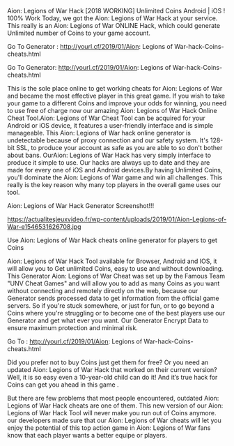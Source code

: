 Aion: Legions of War Hack [2018 WORKING] Unlimited Coins Android | iOS ! 100% Work
Today, we got the Aion: Legions of War Hack at your service. This really is an Aion: Legions of War ONLINE Hack, which could generate Unlimited number of Coins to your game account. 

Go To Generator : http://yourl.cf/2019/01/Aion: Legions of War-hack-Coins-cheats.html 

Go To Generator: http://yourl.cf/2019/01/Aion: Legions of War-hack-Coins-cheats.html 


This is the sole place online to get working cheats for Aion: Legions of War and became the most effective player in this great game. If you wish to take your game to a different Coins and improve your odds for winning, you need to use free of charge now our amazing Aion: Legions of War Hack Online Cheat Tool.Aion: Legions of War Cheat Tool can be acquired for your Android or iOS device, it features a user-friendly interface and is simple manageable. This Aion: Legions of War hack online generator is undetectable because of proxy connection and our safety system. It's 128-bit SSL, to produce your account as safe as you are able to so don't bother about bans. OurAion: Legions of War Hack has very simply interface to produce it simple to use. Our hacks are always up to date and they are made for every one of iOS and Android devices.By having Unlimited Coins, you'll dominate the Aion: Legions of War game and win all challenges. This really is the key reason why many top players in the overall game uses our tool.

Aion: Legions of War Hack Generator Screenshot!!!


https://actualitesjeuxvideo.fr/wp-content/uploads/2019/01/Aion-Legions-of-War-e1546531626708.jpg


Use Aion: Legions of War Hack cheats online generator for players to get Coins

Aion: Legions of War Hack Tool available for Browser, Android and IOS, it will allow you to Get unlimited Coins, easy to use and without downloading.
This Generator Aion: Legions of War Cheat was set up by the Famous Team "UNV Cheat Games" and will allow you to add as many Coins as you want without connecting and remotely directly on the web, because our Generator sends processed data to get information from the official game servers.
So if you're stuck somewhere, or just for fun, or to go beyond a Coins where you're struggling or to become one of the best players use our Generator and get what ever you want. Our Generator Encrypt Data to ensure maximum protection and minimal risk.

Go To : http://yourl.cf/2019/01/Aion: Legions of War-hack-Coins-cheats.html

Did you prefer not to buy Coins just get them for free? Or you need an updated Aion: Legions of War Hack that worked on their current version? Well, it is so easy even a 10-year-old child can do it!
And it’s true hack for Coins can get you ahead in this game .

But there are few problems that most people encountered, outdated Aion: Legions of War Hack cheats are one of them. This new version of our Aion: Legions of War Hack Tool will never make you run out of Coins anymore. our developers made sure that our Aion: Legions of War cheats will let you enjoy the potential of this top action game in Aion: Legions of War fans know that each player wants a better equipe or players.
